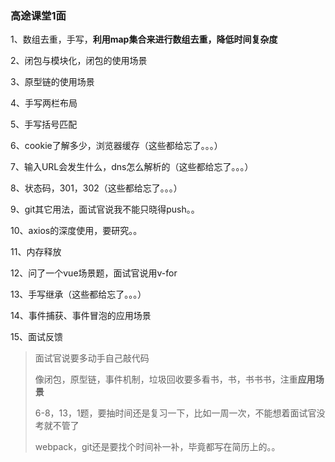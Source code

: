 ### 高途课堂1面

1、数组去重，手写，**利用map集合来进行数组去重，降低时间复杂度**

2、闭包与模块化，闭包的使用场景

3、原型链的使用场景

4、手写两栏布局

5、手写括号匹配

6、cookie了解多少，浏览器缓存（这些都给忘了。。。）

7、输入URL会发生什么，dns怎么解析的（这些都给忘了。。。）

8、状态码，301，302（这些都给忘了。。。）

9、git其它用法，面试官说我不能只晓得push。。

10、axios的深度使用，要研究。。

11、内存释放

12、问了一个vue场景题，面试官说用v-for

13、手写继承（这些都给忘了。。。）

14、事件捕获、事件冒泡的应用场景

15、面试反馈

> 面试官说要多动手自己敲代码
>
> 像闭包，原型链，事件机制，垃圾回收要多看书，书，书书书，注重**应用场景**
>
> 6-8，13，1题，要抽时间还是复习一下，比如一周一次，不能想着面试官没考就不管了
>
> webpack，git还是要找个时间补一补，毕竟都写在简历上的。。

